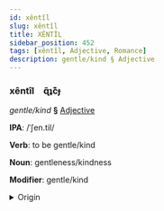 ```yaml
---
id: xêntîl
slug: xêntîl
title: XÊNTÎL
sidebar_position: 452
tags: [xêntîl, Adjective, Romance]
description: gentle/kind § Adjective
---
```


### xêntîl&emsp;<span kind="abugida">ɋ̃ʇc͊ɟ</span>

*gentle/kind* **§** [Adjective](../../tags/Adjective)

**IPA**: /ˈʃen.til/

**Verb**: to be gentle/kind

**Noun**: gentleness/kindness

**Modifier**: gentle/kind

<details>
    <summary>Origin</summary>
    Portuguese gentil [ʒẽˈtiɫ]<br/>
    <em>Romance Language Family</em>
</details>